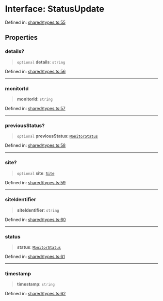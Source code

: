 # Interface: StatusUpdate

Defined in: [shared/types.ts:55](https://github.com/Nick2bad4u/Uptime-Watcher/blob/3cce0c3b352c8390536ca3c7399ece50a05faf18/shared/types.ts#L55)

## Properties

### details?

> `optional` **details**: `string`

Defined in: [shared/types.ts:56](https://github.com/Nick2bad4u/Uptime-Watcher/blob/3cce0c3b352c8390536ca3c7399ece50a05faf18/shared/types.ts#L56)

***

### monitorId

> **monitorId**: `string`

Defined in: [shared/types.ts:57](https://github.com/Nick2bad4u/Uptime-Watcher/blob/3cce0c3b352c8390536ca3c7399ece50a05faf18/shared/types.ts#L57)

***

### previousStatus?

> `optional` **previousStatus**: [`MonitorStatus`](../type-aliases/MonitorStatus.md)

Defined in: [shared/types.ts:58](https://github.com/Nick2bad4u/Uptime-Watcher/blob/3cce0c3b352c8390536ca3c7399ece50a05faf18/shared/types.ts#L58)

***

### site?

> `optional` **site**: [`Site`](Site.md)

Defined in: [shared/types.ts:59](https://github.com/Nick2bad4u/Uptime-Watcher/blob/3cce0c3b352c8390536ca3c7399ece50a05faf18/shared/types.ts#L59)

***

### siteIdentifier

> **siteIdentifier**: `string`

Defined in: [shared/types.ts:60](https://github.com/Nick2bad4u/Uptime-Watcher/blob/3cce0c3b352c8390536ca3c7399ece50a05faf18/shared/types.ts#L60)

***

### status

> **status**: [`MonitorStatus`](../type-aliases/MonitorStatus.md)

Defined in: [shared/types.ts:61](https://github.com/Nick2bad4u/Uptime-Watcher/blob/3cce0c3b352c8390536ca3c7399ece50a05faf18/shared/types.ts#L61)

***

### timestamp

> **timestamp**: `string`

Defined in: [shared/types.ts:62](https://github.com/Nick2bad4u/Uptime-Watcher/blob/3cce0c3b352c8390536ca3c7399ece50a05faf18/shared/types.ts#L62)

